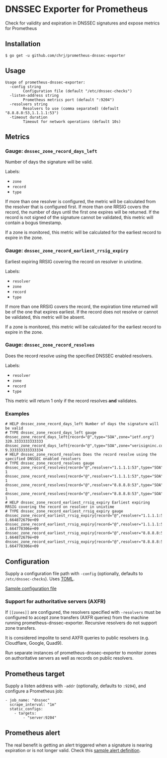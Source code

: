 # DNSSEC Exporter for Prometheus

Check for validity and expiration in DNSSEC signatures and expose metrics for Prometheus

## Installation

    $ go get -u github.com/chrj/prometheus-dnssec-exporter

## Usage

    Usage of prometheus-dnssec-exporter:
      -config string
        	Configuration file (default "/etc/dnssec-checks")
      -listen-address string
        	Prometheus metrics port (default ":9204")
      -resolvers string
        	Resolvers to use (comma separated) (default "8.8.8.8:53,1.1.1.1:53")
      -timeout duration
        	Timeout for network operations (default 10s)

## Metrics

### Gauge: `dnssec_zone_record_days_left`

Number of days the signature will be valid.

Labels:

* `zone`
* `record`
* `type`

If more than one resolver is configured, the metric will be calculated from the
resolver that is configured first.  If more than one RRSIG covers the record,
the number of days until the first one expires will be returned.  If the record
is not signed of the signature cannot be validated, this metric will contain a
bogus timestamp.

If a zone is monitored, this metric will be calculated for the earliest record
to expire in the zone.

### Gauge: `dnssec_zone_record_earliest_rrsig_expiry`

Earliest expiring RRSIG covering the record on resolver in unixtime.

Labels:

* `resolver`
* `zone`
* `record`
* `type`

If more than one RRSIG covers the record, the expiration time returned will be
of the one that expires earliest.  If the record does not resolve or cannot be
validated, this metric will be absent.

If a zone is monitored, this metric will be calculated for the earliest record
to expire in the zone.

### Gauge: `dnssec_zone_record_resolves`

Does the record resolve using the specified DNSSEC enabled resolvers.

Labels:

* `resolver`
* `zone`
* `record`
* `type`

This metric will return 1 only if the record resolves **and** validates.

### Examples

    # HELP dnssec_zone_record_days_left Number of days the signature will be valid
    # TYPE dnssec_zone_record_days_left gauge
    dnssec_zone_record_days_left{record="@",type="SOA",zone="ietf.org"} 320.3333333333333
    dnssec_zone_record_days_left{record="@",type="SOA",zone="verisigninc.com"} 9.333333333333334
    # HELP dnssec_zone_record_resolves Does the record resolve using the specified DNSSEC enabled resolvers
    # TYPE dnssec_zone_record_resolves gauge
    dnssec_zone_record_resolves{record="@",resolver="1.1.1.1:53",type="SOA",zone="ietf.org"} 1
    dnssec_zone_record_resolves{record="@",resolver="1.1.1.1:53",type="SOA",zone="verisigninc.com"} 1
    dnssec_zone_record_resolves{record="@",resolver="8.8.8.8:53",type="SOA",zone="ietf.org"} 1
    dnssec_zone_record_resolves{record="@",resolver="8.8.8.8:53",type="SOA",zone="verisigninc.com"} 1
    # HELP dnssec_zone_record_earliest_rrsig_expiry Earliest expiring RRSIG covering the record on resolver in unixtime
    # TYPE dnssec_zone_record_earliest_rrsig_expiry gauge
    dnssec_zone_record_earliest_rrsig_expiry{record="@",resolver="1.1.1.1:53",type="SOA",zone="ietf.org"} 1.664872679e+09
    dnssec_zone_record_earliest_rrsig_expiry{record="@",resolver="1.1.1.1:53",type="SOA",zone="verisigninc.com"} 1.664778306e+09
    dnssec_zone_record_earliest_rrsig_expiry{record="@",resolver="8.8.8.8:53",type="SOA",zone="ietf.org"} 1.664872679e+09
    dnssec_zone_record_earliest_rrsig_expiry{record="@",resolver="8.8.8.8:53",type="SOA",zone="verisigninc.com"} 1.664778306e+09

## Configuration

Supply a configuration file path with `-config` (optionally, defaults to `/etc/dnssec-checks`). Uses [TOML](https://github.com/toml-lang/toml).

[Sample configuration file](config.sample)

### Support for authoritative servers (AXFR)

If `[[zones]]` are configured, the resolvers specified with `-resolvers` must be configured to accept zone transfers (AXFR queries) from the machine running prometheus-dnssec-exporter.  Recursive resolvers do not support zone transfers.

It is considered impolite to send AXFR queries to public resolvers (e.g. Cloudflare, Google, Quad9).

Run separate instances of prometheus-dnssec-exporter to monitor zones on authoritative servers as well as records on public resolvers.

## Prometheus target

Supply a listen address with `-addr` (optionally, defaults to `:9204`), and configure a Prometheus job:

    - job_name: "dnssec"
      scrape_interval: "1m"
      static_configs:
        - targets:
            - "server:9204"

## Prometheus alert

The real benefit is getting an alert triggered when a signature is nearing expiration or is not longer valid. Check this [sample alert definition](dnssec.rules).
